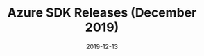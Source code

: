 ---
title: Azure SDK Releases (December 2019)
date: 2019-12-13
sidebar: releases_sidebar
repository: azure/azure-sdk
redirect: https://devblogs.microsoft.com/azure-sdk/azure-sdk-release-december-2019/
---
